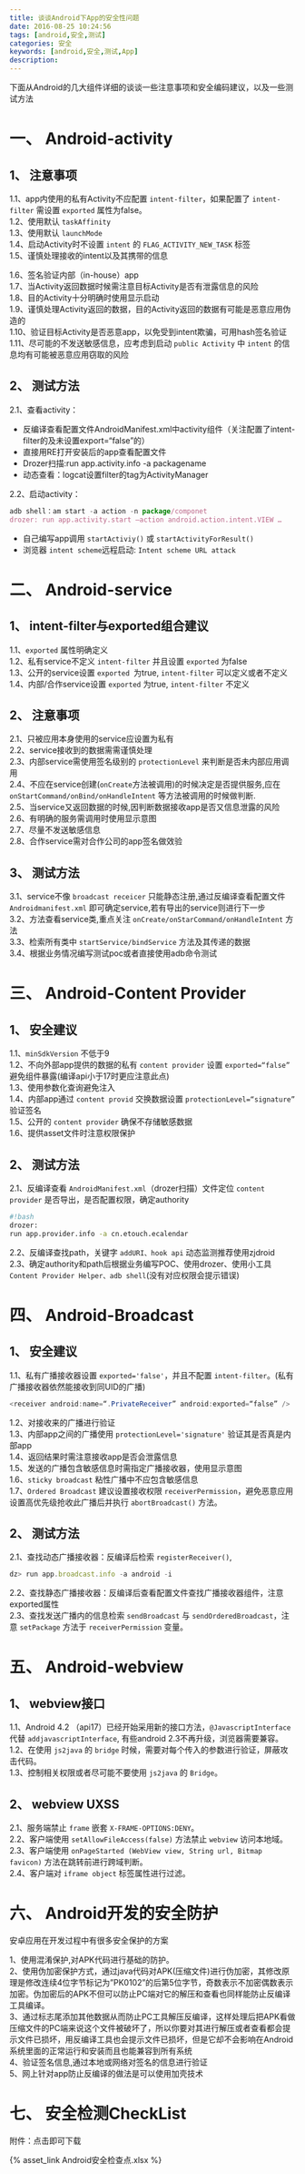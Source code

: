 ```yaml
---
title: 谈谈Android下App的安全性问题
date: 2016-08-25 10:24:56
tags: [android,安全,测试]
categories: 安全
keywords: [android,安全,测试,App]
description:
---
```


下面从Android的几大组件详细的谈谈一些注意事项和安全编码建议，以及一些测试方法

# 一、 Android-activity
## 1、 注意事项
1.1、app内使用的私有Activity不应配置 `intent-filter`，如果配置了 `intent-filter` 需设置 `exported` 属性为false。  
1.2、使用默认 `taskAffinity`  
1.3、使用默认 `launchMode`  
1.4、启动Activity时不设置 `intent` 的 `FLAG_ACTIVITY_NEW_TASK` 标签  
1.5、谨慎处理接收的intent以及其携带的信息  

<!-- more -->

1.6、签名验证内部（in-house）app  
1.7、当Activity返回数据时候需注意目标Activity是否有泄露信息的风险  
1.8、目的Activity十分明确时使用显示启动  
1.9、谨慎处理Activity返回的数据，目的Activity返回的数据有可能是恶意应用伪造的  
1.10、验证目标Activity是否恶意app，以免受到intent欺骗，可用hash签名验证  
1.11、尽可能的不发送敏感信息，应考虑到启动 `public Activity` 中 `intent` 的信息均有可能被恶意应用窃取的风险

## 2、 测试方法
2.1、查看activity：
* 反编译查看配置文件AndroidManifest.xml中activity组件（关注配置了intent-filter的及未设置export=“false”的）
* 直接用RE打开安装后的app查看配置文件
* Drozer扫描:run app.activity.info -a packagename
* 动态查看：logcat设置filter的tag为ActivityManager

2.2、启动activity：
```js
adb shell：am start -a action -n package/componet
drozer: run app.activity.start –action android.action.intent.VIEW …
```
* 自己编写app调用 `startActiviy()` 或 `startActivityForResult()`
* 浏览器 `intent scheme`远程启动: `Intent scheme URL attack`

# 二、 Android-service
## 1、 intent-filter与exported组合建议
1.1、`exported` 属性明确定义  
1.2、私有service不定义 `intent-filter` 并且设置 `exported` 为false  
1.3、公开的service设置 `exported `为true, `intent-filter` 可以定义或者不定义  
1.4、内部/合作service设置 `exported` 为true, `intent-filter` 不定义  

## 2、 注意事项
2.1、只被应用本身使用的service应设置为私有  
2.2、service接收到的数据需需谨慎处理  
2.3、内部service需使用签名级别的 `protectionLevel` 来判断是否未内部应用调用  
2.4、不应在service创建(`onCreate`方法被调用)的时候决定是否提供服务,应在 `onStartCommand/onBind/onHandleIntent` 等方法被调用的时候做判断.  
2.5、当service又返回数据的时候,因判断数据接收app是否又信息泄露的风险  
2.6、有明确的服务需调用时使用显示意图  
2.7、尽量不发送敏感信息  
2.8、合作service需对合作公司的app签名做效验

## 3、 测试方法
3.1、service不像 `broadcast receicer` 只能静态注册,通过反编译查看配置文件 `Androidmanifest.xml` 即可确定service,若有导出的service则进行下一步  
3.2、方法查看service类,重点关注 `onCreate/onStarCommand/onHandleIntent` 方法  
3.3、检索所有类中 `startService/bindService` 方法及其传递的数据  
3.4、根据业务情况编写测试poc或者直接使用adb命令测试

# 三、 Android-Content Provider
## 1、 安全建议
1.1、`minSdkVersion` 不低于9  
1.2、不向外部app提供的数据的私有 `content provider` 设置 `exported=“false”` 避免组件暴露(编译api小于17时更应注意此点)  
1.3、使用参数化查询避免注入  
1.4、内部app通过 `content provid` 交换数据设置 `protectionLevel=“signature”` 验证签名  
1.5、公开的 `content provider` 确保不存储敏感数据  
1.6、提供asset文件时注意权限保护

## 2、 测试方法
2.1、反编译查看 `AndroidManifest.xml`（drozer扫描）文件定位 `content provider` 是否导出，是否配置权限，确定authority
```bash
#!bash
drozer:
run app.provider.info -a cn.etouch.ecalendar
```
2.2、反编译查找path，关键字 `addURI、hook api` 动态监测推荐使用zjdroid  
2.3、确定authority和path后根据业务编写POC、使用drozer、使用小工具 `Content Provider Helper、adb shell`(没有对应权限会提示错误)

# 四、 Android-Broadcast
## 1、 安全建议
1.1、私有广播接收器设置 `exported='false'`，并且不配置 `intent-filter`。(私有广播接收器依然能接收到同UID的广播)
```java
<receiver android:name=“.PrivateReceiver” android:exported=“false” />
```
1.2、对接收来的广播进行验证  
1.3、内部app之间的广播使用 `protectionLevel='signature'` 验证其是否真是内部app  
1.4、返回结果时需注意接收app是否会泄露信息  
1.5、发送的广播包含敏感信息时需指定广播接收器，使用显示意图  
1.6、`sticky broadcast` 粘性广播中不应包含敏感信息  
1.7、`Ordered Broadcast` 建议设置接收权限 `receiverPermission`，避免恶意应用设置高优先级抢收此广播后并执行 `abortBroadcast()` 方法。

## 2、 测试方法
2.1、查找动态广播接收器：反编译后检索 `registerReceiver()`,
```js
dz> run app.broadcast.info -a android -i
```
2.2、查找静态广播接收器：反编译后查看配置文件查找广播接收器组件，注意exported属性  
2.3、查找发送广播内的信息检索 `sendBroadcast` 与 `sendOrderedBroadcast`，注意 `setPackage` 方法于 `receiverPermission` 变量。

# 五、 Android-webview
## 1、 webview接口
1.1、Android 4.2 （api17）已经开始采用新的接口方法，`@JavascriptInterface` 代替 `addjavascriptInterface`, 有些android 2.3不再升级，浏览器需要兼容。  
1.2、在使用 `js2java` 的 `bridge` 时候，需要对每个传入的参数进行验证，屏蔽攻击代码。  
1.3、控制相关权限或者尽可能不要使用 `js2java` 的 `Bridge`。

## 2、 webview UXSS
2.1、服务端禁止 `frame` 嵌套 `X-FRAME-OPTIONS:DENY`。  
2.2、客户端使用 `setAllowFileAccess(false)` 方法禁止 `webview` 访问本地域。  
2.3、客户端使用 `onPageStarted (WebView view, String url, Bitmap favicon)` 方法在跳转前进行跨域判断。  
2.4、客户端对 `iframe object` 标签属性进行过滤。

# 六、 Android开发的安全防护
安卓应用在开发过程中有很多安全保护的方案

1、使用混淆保护,对APK代码进行基础的防护。  
2、使用伪加密保护方式，通过java代码对APK(压缩文件)进行伪加密，其修改原理是修改连续4位字节标记为”PK0102”的后第5位字节，奇数表示不加密偶数表示加密。伪加密后的APK不但可以防止PC端对它的解压和查看也同样能防止反编译工具编译。  
3、通过标志尾添加其他数据从而防止PC工具解压反编译，这样处理后把APK看做压缩文件的PC端来说这个文件被破坏了，所以你要对其进行解压或者查看都会提示文件已损坏，用反编译工具也会提示文件已损坏，但是它却不会影响在Android系统里面的正常运行和安装而且也能兼容到所有系统  
4、验证签名信息,通过本地或网络对签名的信息进行验证  
5、网上针对app防止反编译的做法是可以使用加壳技术

# 七、 安全检测CheckList
附件：点击即可下载

{% asset_link Android安全检查点.xlsx %}

